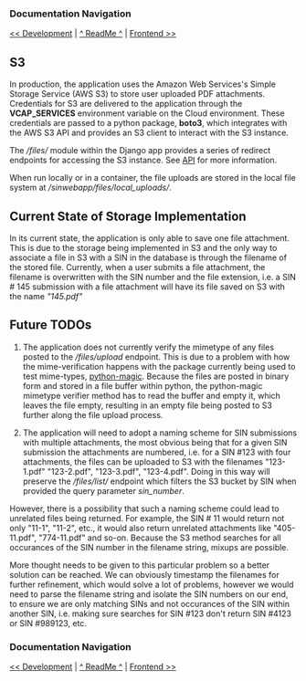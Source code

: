### Documentation Navigation
[<< Development](DEVELOPMENT.md) | [^ ReadMe ^](../README.md) | [Frontend >>](FRONTEND.md)

## S3

In production, the application uses the Amazon Web Services's Simple Storage Service (AWS S3) to store user uploaded PDF attachments. Credentials for S3 are delivered to the application through the <b>VCAP_SERVICES</b> environment variable on the Cloud environment. These credentials are passed to a python package, <b>boto3</b>, which integrates with the AWS S3 API and provides an S3 client to interact with the S3 instance. 

The <i>/files/</i> module within the Django app provides a series of redirect endpoints for accessing the S3 instance. See [API](API.md) for more information. 

When run locally or in a container, the file uploads are stored in the local file system at <i>/sinwebapp/files/local_uploads/</i>.

## Current State of Storage Implementation

In its current state, the application is only able to save one file attachment. This is due to the storage being implemented in S3 and the only way to associate a file in S3 with a SIN in the database is through the filename of the stored file. Currently, when a user submits a file attachment, the filename is overwritten with the SIN number and the file extension, i.e. a SIN # 145 submission with a file attachment will have its file saved on S3 with the name <i>"145.pdf"</i>

## Future TODOs

1. The application does not currently verify the mimetype of any files posted to the <i>/files/upload</i> endpoint. This is due to a problem with how the mime-verification happens with the package currently being used to test mime-types, [python-magic](https://pypi.org/project/python-magic/). Because the files are posted in binary form and stored in a file buffer within python, the python-magic mimetype verifier method has to read the buffer and empty it, which leaves the file empty, resulting in an empty file being posted to S3 further along the file upload process. 

2. The application will need to adopt a naming scheme for SIN submissions with multiple attachments, the most obvious being that for a given SIN submission the attachments are numbered, i.e. for a SIN #123 with four attachments, the files can be uploaded to S3 with the filenames "123-1.pdf" "123-2.pdf", "123-3.pdf", "123-4.pdf". Doing in this way will preserve the <i>/files/list/</i> endpoint which filters the S3 bucket by SIN when provided the query parameter <i>sin_number</i>. 

However, there is a possibility that such a naming scheme could lead to unrelated files being returned. For example, the SIN # 11 would return not only "11-1", "11-2", etc., it would also return unrelated attachments like "405-11.pdf", "774-11.pdf" and so-on. Because the S3 method searches for all occurances of the SIN number in the filename string, mixups are possible. 

More thought needs to be given to this particular problem so a better solution can be reached. We can obviously timestamp the filenames for further refinement, which would solve a lot of problems, however we would need to parse the filename string and isolate the SIN numbers on our end, to ensure we are only matching SINs and not occurances of the SIN within another SIN, i.e. making sure searches for SIN #123 don't return SIN #4123 or SIN #989123, etc.

### Documentation Navigation
[<< Development](DEVELOPMENT.md) | [^ ReadMe ^](../README.md) | [Frontend >>](FRONTEND.md)

